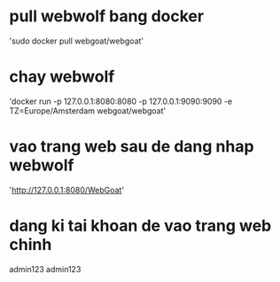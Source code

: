 # pull webwolf bang docker  
'sudo docker pull webgoat/webgoat'  

# chay webwolf  
'docker run -p 127.0.0.1:8080:8080 -p 127.0.0.1:9090:9090 -e TZ=Europe/Amsterdam webgoat/webgoat'  

# vao trang web sau de dang nhap webwolf  
'http://127.0.0.1:8080/WebGoat'  

# dang ki tai khoan de vao trang web chinh  
admin123
admin123
